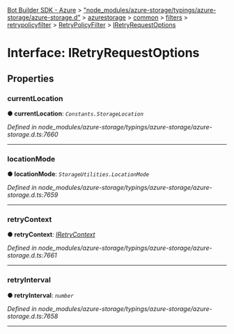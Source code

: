 [Bot Builder SDK - Azure](../README.md) > ["node_modules/azure-storage/typings/azure-storage/azure-storage.d"](../modules/_node_modules_azure_storage_typings_azure_storage_azure_storage_d_.md) > [azurestorage](../modules/_node_modules_azure_storage_typings_azure_storage_azure_storage_d_.azurestorage.md) > [common](../modules/_node_modules_azure_storage_typings_azure_storage_azure_storage_d_.azurestorage.common.md) > [filters](../modules/_node_modules_azure_storage_typings_azure_storage_azure_storage_d_.azurestorage.common.filters.md) > [retrypolicyfilter](../modules/_node_modules_azure_storage_typings_azure_storage_azure_storage_d_.azurestorage.common.filters.retrypolicyfilter.md) > [RetryPolicyFilter](../modules/_node_modules_azure_storage_typings_azure_storage_azure_storage_d_.azurestorage.common.filters.retrypolicyfilter.retrypolicyfilter.md) > [IRetryRequestOptions](../interfaces/_node_modules_azure_storage_typings_azure_storage_azure_storage_d_.azurestorage.common.filters.retrypolicyfilter.retrypolicyfilter.iretryrequestoptions.md)



# Interface: IRetryRequestOptions


## Properties
<a id="currentlocation"></a>

###  currentLocation

**●  currentLocation**:  *`Constants.StorageLocation`* 

*Defined in node_modules/azure-storage/typings/azure-storage/azure-storage.d.ts:7660*





___

<a id="locationmode"></a>

###  locationMode

**●  locationMode**:  *`StorageUtilities.LocationMode`* 

*Defined in node_modules/azure-storage/typings/azure-storage/azure-storage.d.ts:7659*





___

<a id="retrycontext"></a>

###  retryContext

**●  retryContext**:  *[IRetryContext](_node_modules_azure_storage_typings_azure_storage_azure_storage_d_.azurestorage.common.filters.retrypolicyfilter.retrypolicyfilter.iretrycontext.md)* 

*Defined in node_modules/azure-storage/typings/azure-storage/azure-storage.d.ts:7661*





___

<a id="retryinterval"></a>

###  retryInterval

**●  retryInterval**:  *`number`* 

*Defined in node_modules/azure-storage/typings/azure-storage/azure-storage.d.ts:7658*





___


